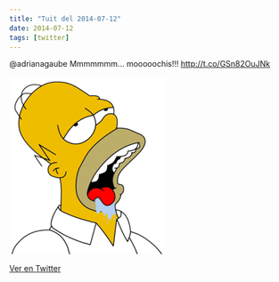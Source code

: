 ```yaml
---
title: "Tuit del 2014-07-12"
date: 2014-07-12
tags: [twitter]
---
```


@adrianagaube Mmmmmmm... mooooochis!!! http://t.co/GSn82OuJNk

![Imagen](/assets/images/487947018053369856-BsWJORfCcAAdOzr.png)

[Ver en Twitter](https://twitter.com/i/web/status/487947018053369856)
